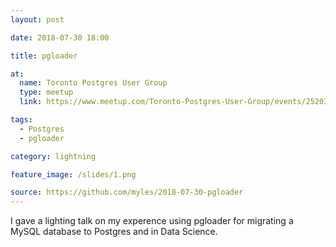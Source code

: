 ```yaml
---
layout: post

date: 2018-07-30 18:00

title: pgloader

at:
  name: Toronto Postgres User Group
  type: meetup
  link: https://www.meetup.com/Toronto-Postgres-User-Group/events/252037178/

tags:
  - Postgres
  - pgloader

category: lightning

feature_image: /slides/1.png

source: https://github.com/myles/2018-07-30-pgloader
---
```


I gave a lighting talk on my experence using pgloader for migrating a MySQL database to Postgres and in Data Science.
